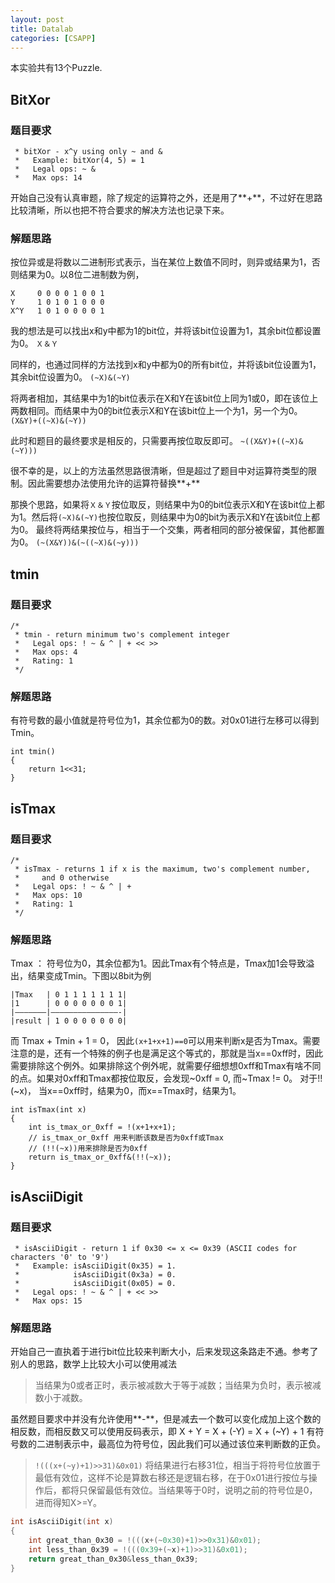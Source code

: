 ```yaml
---
layout: post
title: Datalab
categories: [CSAPP]
---
```


本实验共有13个Puzzle.

## BitXor

### 题目要求

```
 * bitXor - x^y using only ~ and & 
 *   Example: bitXor(4, 5) = 1
 *   Legal ops: ~ &
 *   Max ops: 14
```

开始自己没有认真审题，除了规定的运算符之外，还是用了**+**，不过好在思路比较清晰，所以也把不符合要求的解决方法也记录下来。
### 解题思路
按位异或是将数以二进制形式表示，当在某位上数值不同时，则异或结果为1，否则结果为0。以8位二进制数为例，

```
X     0 0 0 0 1 0 0 1
Y     1 0 1 0 1 0 0 0
X^Y   1 0 1 0 0 0 0 1
```

我的想法是可以找出x和y中都为1的bit位，并将该bit位设置为1，其余bit位都设置为0。
`Ｘ＆Ｙ`

同样的，也通过同样的方法找到x和y中都为0的所有bit位，并将该bit位设置为1，其余bit位设置为0。
`(~X)&(~Y)`

将两者相加，其结果中为1的bit位表示在X和Y在该bit位上同为1或0，即在该位上两数相同。而结果中为0的bit位表示X和Y在该bit位上一个为1，另一个为0。
`(X&Y)+((~X)&(~Y))`

此时和题目的最终要求是相反的，只需要再按位取反即可。
`~((X&Y)+((~X)&(~Y)))`

很不幸的是，以上的方法虽然思路很清晰，但是超过了题目中对运算符类型的限制。因此需要想办法使用允许的运算符替换**+**

那换个思路，如果将`Ｘ＆Ｙ`按位取反，则结果中为0的bit位表示X和Y在该bit位上都为1。然后将`(~X)&(~Y)`也按位取反，则结果中为0的bit为表示X和Y在该bit位上都为0。
最终将两结果按位与，相当于一个交集，两者相同的部分被保留，其他都置为0。
`(~(X&Y))&(~((~X)&(~y)))`

## tmin 

### 题目要求

```
/* 
 * tmin - return minimum two's complement integer 
 *   Legal ops: ! ~ & ^ | + << >>
 *   Max ops: 4
 *   Rating: 1
 */
```

### 解题思路

有符号数的最小值就是符号位为1，其余位都为0的数。对0x01进行左移可以得到Tmin。

```
int tmin()
{
	return 1<<31;
}
```

## isTmax

### 题目要求

```
/*
 * isTmax - returns 1 if x is the maximum, two's complement number,
 *     and 0 otherwise 
 *   Legal ops: ! ~ & ^ | +
 *   Max ops: 10
 *   Rating: 1
 */
```

### 解题思路

Tmax ： 符号位为0，其余位都为1。因此Tmax有个特点是，Tmax加1会导致溢出，结果变成Tmin。下图以8bit为例

```
|Tmax   | 0 1 1 1 1 1 1 1|
|1      | 0 0 0 0 0 0 0 1|
|———————|———————————————-|
|result | 1 0 0 0 0 0 0 0|
```
而 Tmax + Tmin + 1 = 0， 因此`(x+1+x+1)==0`可以用来判断x是否为Tmax。需要注意的是，还有一个特殊的例子也是满足这个等式的，那就是当x==0xff时，因此需要排除这个例外。如果排除这个例外呢，就需要仔细想想0xff和Tmax有啥不同的点。如果对0xff和Tmax都按位取反，会发现~0xff = 0, 而~Tmax != 0。 对于!!(~x)， 当x==0xff时，结果为0，而x==Tmax时，结果为1。

```
int isTmax(int x)
{
    int is_tmax_or_0xff = !(x+1+x+1);
    // is_tmax_or_0xff 用来判断该数是否为0xff或Tmax
    // (!!(~x))用来排除是否为0xff
    return is_tmax_or_0xff&(!!(~x));
}
```

## isAsciiDigit

### 题目要求

```
 * isAsciiDigit - return 1 if 0x30 <= x <= 0x39 (ASCII codes for characters '0' to '9')
 *   Example: isAsciiDigit(0x35) = 1.
 *            isAsciiDigit(0x3a) = 0.
 *            isAsciiDigit(0x05) = 0.
 *   Legal ops: ! ~ & ^ | + << >>
 *   Max ops: 15
```

### 解题思路

开始自己一直执着于进行bit位比较来判断大小，后来发现这条路走不通。参考了别人的思路，数学上比较大小可以使用减法

> 当结果为0或者正时，表示被减数大于等于减数；当结果为负时，表示被减数小于减数。

虽然题目要求中并没有允许使用**-**，但是减去一个数可以变化成加上这个数的相反数，而相反数又可以使用反码表示，即 X + Y = X + (-Y) = X + (~Y) + 1
有符号数的二进制表示中，最高位为符号位，因此我们可以通过该位来判断数的正负。

> `!(((x+(~y)+1)>>31)&0x01)` 将结果进行右移31位，相当于将符号位放置于最低有效位，这样不论是算数右移还是逻辑右移，在于0x01进行按位与操作后，都将只保留最低有效位。当结果等于0时，说明之前的符号位是0，进而得知X>=Y。

```c
int isAsciiDigit(int x)
{
	int great_than_0x30 = !(((x+(~0x30)+1)>>0x31)&0x01);
	int less_than_0x39 = !(((0x39+(~x)+1)>>31)&0x01);
	return great_than_0x30&less_than_0x39;
}
```
